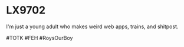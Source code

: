 # LX9702

I'm just a young adult who makes weird web apps, trains, and shitpost.

#TOTK #FEH #RoysOurBoy
